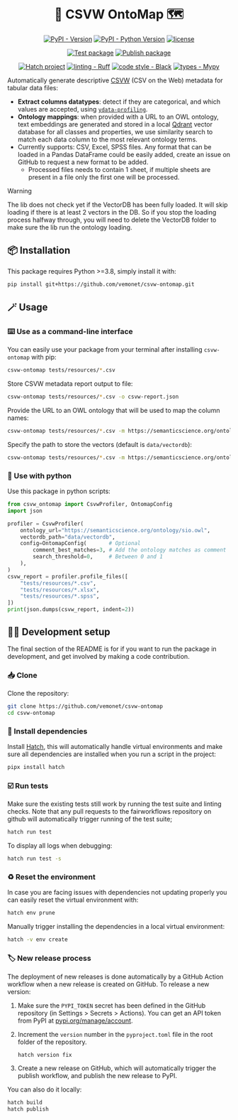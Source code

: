 <div align="center">

# 🔎 CSVW OntoMap 🗺️

[![PyPI - Version](https://img.shields.io/pypi/v/csvw-ontomap.svg?logo=pypi&label=PyPI&logoColor=silver)](https://pypi.org/project/csvw-ontomap/)
[![PyPI - Python Version](https://img.shields.io/pypi/pyversions/csvw-ontomap.svg?logo=python&label=Python&logoColor=silver)](https://pypi.org/project/csvw-ontomap/)
[![license](https://img.shields.io/pypi/l/csvw-ontomap.svg?color=%2334D058)](https://github.com/vemonet/csvw-ontomap/blob/main/LICENSE.txt)

[![Test package](https://github.com/vemonet/csvw-ontomap/actions/workflows/test.yml/badge.svg)](https://github.com/vemonet/csvw-ontomap/actions/workflows/test.yml)
[![Publish package](https://github.com/vemonet/csvw-ontomap/actions/workflows/publish.yml/badge.svg)](https://github.com/vemonet/csvw-ontomap/actions/workflows/publish.yml)

[![Hatch project](https://img.shields.io/badge/%F0%9F%A5%9A-Hatch-4051b5.svg)](https://github.com/pypa/hatch) [![linting - Ruff](https://img.shields.io/endpoint?url=https://raw.githubusercontent.com/charliermarsh/ruff/main/assets/badge/v2.json)](https://github.com/astral-sh/ruff) [![code style - Black](https://img.shields.io/badge/code%20style-black-000000.svg)](https://github.com/psf/black) [![types - Mypy](https://img.shields.io/badge/types-Mypy-blue.svg)](https://github.com/python/mypy)

</div>

Automatically generate descriptive [CSVW](https://csvw.org) (CSV on the Web) metadata for tabular data files:

- **Extract columns datatypes**: detect if they are categorical, and which values are accepted, using [`ydata-profiling`](https://github.com/ydataai/ydata-profiling).
- **Ontology mappings**: when provided with a URL to an OWL ontology, text embeddings are generated and stored in a local [Qdrant](https://github.com/qdrant/qdrant) vector database for all classes and properties, we use similarity search to match each data column to the most relevant ontology terms.
- Currently supports: CSV, Excel, SPSS files. Any format that can be loaded in a Pandas DataFrame could be easily added, create an issue on GitHub to request a new format to be added.
    - Processed files needs to contain 1 sheet, if multiple sheets are present in a file only the first one will be processed.

> [!WARNING]
>
> The lib does not check yet if the VectorDB has been fully loaded. It will skip loading if there is at least 2 vectors in the DB. So if you stop the loading process halfway through, you will need to delete the VectorDB folder to make sure the lib run the ontology loading.

## 📦️ Installation

This package requires Python >=3.8, simply install it with:

```bash
pip install git+https://github.com/vemonet/csvw-ontomap.git
```

## 🪄 Usage

### ⌨️ Use as a command-line interface

You can easily use your package from your terminal after installing `csvw-ontomap` with pip:

```bash
csvw-ontomap tests/resources/*.csv
```

Store CSVW metadata report output to file:

```bash
csvw-ontomap tests/resources/*.csv -o csvw-report.json
```

Provide the URL to an OWL ontology that will be used to map the column names:

```bash
csvw-ontomap tests/resources/*.csv -m https://semanticscience.org/ontology/sio.owl
```

Specify the path to store the vectors (default is `data/vectordb`):

```bash
csvw-ontomap tests/resources/*.csv -m https://semanticscience.org/ontology/sio.owl -d data/vectordb
```

### 🐍 Use with python

Use this package in python scripts:

```python
from csvw_ontomap import CsvwProfiler, OntomapConfig
import json

profiler = CsvwProfiler(
    ontology_url="https://semanticscience.org/ontology/sio.owl",
    vectordb_path="data/vectordb",
    config=OntomapConfig(       # Optional
        comment_best_matches=3, # Add the ontology matches as comment
        search_threshold=0,     # Between 0 and 1
    ),
)
csvw_report = profiler.profile_files([
    "tests/resources/*.csv",
    "tests/resources/*.xlsx",
    "tests/resources/*.spss",
])
print(json.dumps(csvw_report, indent=2))
```

## 🧑‍💻 Development setup

The final section of the README is for if you want to run the package in development, and get involved by making a code contribution.


### 📥️ Clone

Clone the repository:

```bash
git clone https://github.com/vemonet/csvw-ontomap
cd csvw-ontomap
```

### 🐣 Install dependencies

Install [Hatch](https://hatch.pypa.io), this will automatically handle virtual environments and make sure all dependencies are installed when you run a script in the project:

```bash
pipx install hatch
```

### ☑️ Run tests

Make sure the existing tests still work by running the test suite and linting checks. Note that any pull requests to the fairworkflows repository on github will automatically trigger running of the test suite;

```bash
hatch run test
```

To display all logs when debugging:

```bash
hatch run test -s
```


### ♻️ Reset the environment

In case you are facing issues with dependencies not updating properly you can easily reset the virtual environment with:

```bash
hatch env prune
```

Manually trigger installing the dependencies in a local virtual environment:

```bash
hatch -v env create
```

### 🏷️ New release process

The deployment of new releases is done automatically by a GitHub Action workflow when a new release is created on GitHub. To release a new version:

1. Make sure the `PYPI_TOKEN` secret has been defined in the GitHub repository (in Settings > Secrets > Actions). You can get an API token from PyPI at [pypi.org/manage/account](https://pypi.org/manage/account).
2. Increment the `version` number in the `pyproject.toml` file in the root folder of the repository.

    ```bash
    hatch version fix
    ```

3. Create a new release on GitHub, which will automatically trigger the publish workflow, and publish the new release to PyPI.

You can also do it locally:

```bash
hatch build
hatch publish
```
